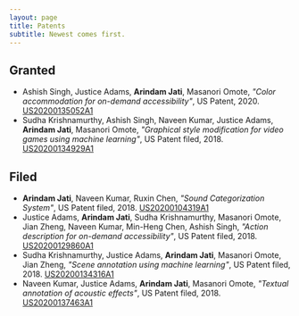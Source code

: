 ```yaml
---
layout: page
title: Patents
subtitle: Newest comes first.
---
```


## Granted
* Ashish Singh, Justice Adams, **Arindam Jati**, Masanori Omote, _"Color accommodation for on-demand accessibility"_, US Patent, 2020. [US20200135052A1](https://patents.google.com/patent/US20200135052A1/en)
* Sudha Krishnamurthy, Ashish Singh, Naveen Kumar, Justice Adams, **Arindam Jati**, Masanori Omote, _"Graphical style modification for video games using machine learning"_, US Patent filed, 2018. [US20200134929A1](https://patents.google.com/patent/US20200134929A1/en)


## Filed
* **Arindam Jati**, Naveen Kumar, Ruxin Chen, _"Sound Categorization System"_, US Patent filed, 2018. [US20200104319A1](https://patents.google.com/patent/US20200104319A1/en)
* Justice Adams, **Arindam Jati**, Sudha Krishnamurthy, Masanori Omote, Jian Zheng, Naveen Kumar, Min-Heng Chen, Ashish Singh, _"Action description for on-demand accessibility"_, US Patent filed, 2018. [US20200129860A1](https://patents.google.com/patent/US20200129860A1/en)
* Sudha Krishnamurthy, Justice Adams, **Arindam Jati**, Masanori Omote, Jian Zheng, _"Scene annotation using machine learning"_, US Patent filed, 2018. [US20200134316A1](https://patents.google.com/patent/US20200134316A1/en)
* Naveen Kumar, Justice Adams, **Arindam Jati**, Masanori Omote, _"Textual annotation of acoustic effects"_, US Patent filed, 2018. [US20200137463A1](https://patents.google.com/patent/US20200137463A1/en)